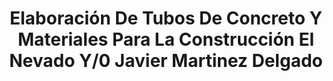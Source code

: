 ---
title: "Elaboración De Tubos De Concreto Y Materiales Para La Construcción El Nevado Y/0 Javier Martinez Delgado"
url: /zinacantepec/elaboracion-de-tubos-de-concreto-y-materiales-para-la-construccion-el-nevado-y-0-javier-martinez-delgado/
shop: comercio
---